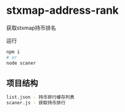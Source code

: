 # stxmap-address-rank
获取stxmap持币排名

运行
```bash
npm i
# or
node scaner
```
## 项目结构
```bash
list.json - 持币排行缓存列表
scaner.js - 获取持币排行
```
